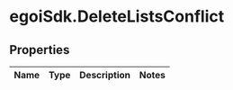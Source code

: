 # egoiSdk.DeleteListsConflict

## Properties
Name | Type | Description | Notes
------------ | ------------- | ------------- | -------------


